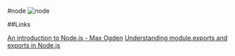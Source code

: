 #node
![node](https://nodejs.org/static/images/logos/nodejs-new-pantone-black.png "Node.js")

##Links

[An introduction to Node.js - Max Ogden](https://github.com/maxogden/art-of-node)
[Understanding module.exports and exports in Node.js](https://www.sitepoint.com/understanding-module-exports-exports-node-js/)
